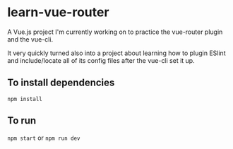 # learn-vue-router
A Vue.js project I'm currently working on to practice the vue-router plugin and the vue-cli.

It very quickly turned also into a project about learning how to plugin ESlint and include/locate all of its config files after the vue-cli set it up.

## To install dependencies

`npm install`

## To run

`npm start` or `npm run dev`
